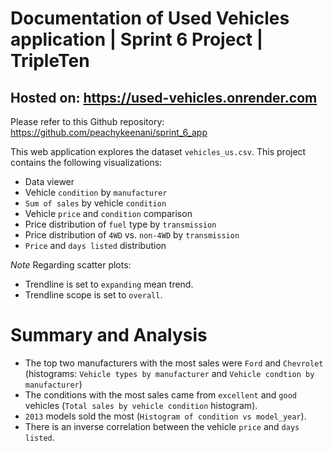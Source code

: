 # Documentation of Used Vehicles application | Sprint 6 Project | TripleTen
## Hosted on: https://used-vehicles.onrender.com

Please refer to this Github repository: https://github.com/peachykeenani/sprint_6_app
 
This web application explores the dataset `vehicles_us.csv`. This project contains the following visualizations:

- Data viewer
- Vehicle `condition` by `manufacturer`
- `Sum of sales` by vehicle `condition`
- Vehicle `price` and `condition` comparison
- Price distribution of `fuel` type by `transmission`
- Price distribution of `4WD` vs. `non-4WD` by `transmission`
- `Price` and `days listed` distribution

*Note* Regarding scatter plots:
- Trendline is set to `expanding` mean trend.
- Trendline scope is set to `overall`.

# Summary and Analysis

- The top two manufacturers with the most sales were `Ford` and `Chevrolet` (histograms: `Vehicle types by manufacturer` and `Vehicle condtion by manufacturer`)
- The conditions with the most sales came from `excellent` and `good` vehicles (`Total sales by vehicle condition` histogram). 
- `2013` models sold the most (`Histogram of condition vs model_year`).
- There is an inverse correlation between the vehicle `price` and `days listed`.
